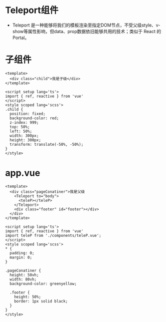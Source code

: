 # Teleport组件
- Teleport 是一种能够将我们的模板渲染至指定DOM节点，不受父级style、v-show等属性影响，但data、prop数据依旧能够共用的技术；类似于 React 的 Portal。

# 子组件
```vue
<template>
  <div class="child">我是子级</div>
</template>

<script setup lang='ts'>
import { ref, reactive } from 'vue'
</script>
<style scoped lang='scss'>
.child {
  position: fixed;
  background-color: red;
  z-index: 999;
  top: 50%;
  left: 50%;
  width: 300px;
  height: 300px;
  transform: translate(-50%, -50%);
}
</style>
```

# app.vue
```vue
<template>
  <div class="pageConatiner">我是父级
    <Teleport to="body">
      <teleP></teleP>
    </Teleport>
    <div class="footer" id="footer"></div>
  </div>
</template>

<script setup lang='ts'>
import { ref, reactive } from 'vue'
import teleP from './components/teleP.vue';
</script>
<style scoped lang='scss'>
* {
  padding: 0;
  margin: 0;
}

.pageConatiner {
  height: 50vh;
  width: 80vh;
  background-color: greenyellow;

  .footer {
    height: 50%;
    border: 1px solid black;
  }
}
</style>
```